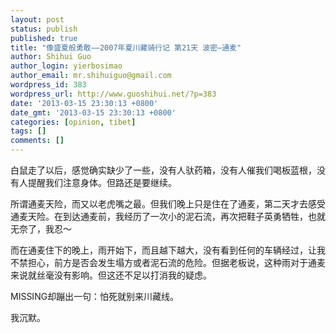 ```yaml
---
layout: post
status: publish
published: true
title: "像盛夏般勇敢——2007年夏川藏骑行记 第21天 波密—通麦"
author: Shihui Guo
author_login: yierbosimao
author_email: mr.shihuiguo@gmail.com
wordpress_id: 383
wordpress_url: http://www.guoshihui.net/?p=383
date: '2013-03-15 23:30:13 +0800'
date_gmt: '2013-03-15 23:30:13 +0800'
categories: [opinion, tibet]
tags: []
comments: []
---
```

<p><span style="font-family: 宋体, SimSun;">白鼠走了以后，感觉确实缺少了一些，没有人驮药箱，没有人催我们喝板蓝根，没有人提醒我们注意身体。但路还是要继续。</span></p>
<p><span style="font-family: 宋体, SimSun;">所谓通麦天险，而又以老虎嘴之最。但我们晚上只是住在了通麦，第二天才去感受通麦天险。在到达通麦前，我经历了一次小的泥石流，再次把鞋子英勇牺牲，也就无奈了，我忍～</span></p>
<p><span style="font-family: 宋体, SimSun;">而在通麦住下的晚上，雨开始下，而且越下越大，没有看到任何的车辆经过，让我不禁担心，前方是否会发生塌方或者泥石流的危险。但据老板说，这种雨对于通麦来说就丝毫没有影响。但这还不足以打消我的疑虑。</span></p>
<p>MISSING<span style="font-family: 宋体, SimSun;">却蹦出一句：怕死就别来川藏线。</span></p>
<p><span style="font-family: 宋体, SimSun;">我沉默。</span></p>
